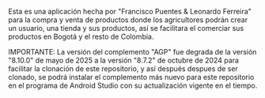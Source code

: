 Esta es una aplicación hecha por "Francisco Puentes & Leonardo Ferreira" para la compra y venta de productos donde los agricultores podrán crear un usuario, una tienda y sus productos, así se facilitara el comerciar sus productos en Bogotá y el resto de Colombia.

IMPORTANTE: La versión del complemento "AGP" fue degrada de la versión "8.10.0" de mayo de 2025 a la versión "8.7.2" de octubre de 2024 para facilitar la clonación de este repositorio, y así después despues de ser clonado, se podrá instalar el complemento más nuevo para este repositorio en el programa de Android Studio con su actualización  vigente en el tiempo.
